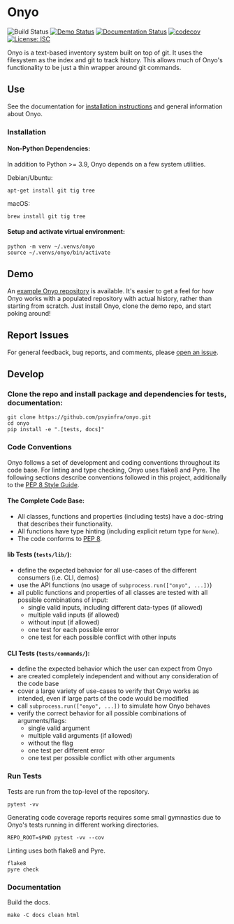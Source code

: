 # Onyo

![Build Status](https://github.com/psyinfra/onyo/actions/workflows/tests.yaml/badge.svg)
[![Demo Status](https://github.com/psyinfra/onyo/actions/workflows/deploy_demo.yaml/badge.svg)](https://github.com/psyinfra/onyo-demo/)
[![Documentation Status](https://readthedocs.org/projects/onyo/badge/?version=latest)](https://onyo.readthedocs.io/en/latest/)
[![codecov](https://codecov.io/gh/psyinfra/onyo/branch/main/graph/badge.svg?token=Z0VGYCHHAR)](https://codecov.io/gh/psyinfra/onyo)
[![License: ISC](https://img.shields.io/badge/License-ISC-blueviolet.svg)](https://opensource.org/licenses/ISC)

Onyo is a text-based inventory system built on top of git. It uses the filesystem as
the index and git to track history. This allows much of Onyo's functionality to
be just a thin wrapper around git commands.

## Use
See the documentation for [installation instructions](https://onyo.readthedocs.io/en/latest/installation.html)
and general information about Onyo.

### Installation

#### Non-Python Dependencies:
In addition to Python >= 3.9, Onyo depends on a few system utilities.

Debian/Ubuntu:
```
apt-get install git tig tree
```

macOS:
```
brew install git tig tree
```

#### Setup and activate virtual environment:
```
python -m venv ~/.venvs/onyo
source ~/.venvs/onyo/bin/activate
```

## Demo
An [example Onyo repository](https://github.com/psyinfra/onyo-demo/) is
available. It's easier to get a feel for how Onyo works with a populated
repository with actual history, rather than starting from scratch. Just install
Onyo, clone the demo repo, and start poking around!

## Report Issues
For general feedback, bug reports, and comments, please [open an issue](https://github.com/psyinfra/onyo/issues/new).

## Develop

### Clone the repo and install package and dependencies for tests, documentation:
```
git clone https://github.com/psyinfra/onyo.git
cd onyo
pip install -e ".[tests, docs]"
```

### Code Conventions

Onyo follows a set of development and coding conventions throughout its code
base. For linting and type checking, Onyo uses flake8 and Pyre. The following
sections describe conventions followed in this project, additionally to the
[PEP 8 Style Guide](https://peps.python.org/pep-0008/).

#### The Complete Code Base:
- All classes, functions and properties (including tests) have a doc-string that
  describes their functionality.
- All functions have type hinting (including explicit return type for `None`).
- The code conforms to [PEP 8](https://peps.python.org/pep-0008/).

#### lib Tests (`tests/lib/`):
- define the expected behavior for all use-cases of the different consumers
  (i.e. CLI, demos)
- use the API functions (no usage of `subprocess.run(["onyo", ...])`)
- all public functions and properties of all classes are tested with all
  possible combinations of input:
  - single valid inputs, including different data-types (if allowed)
  - multiple valid inputs (if allowed)
  - without input (if allowed)
  - one test for each possible error
  - one test for each possible conflict with other inputs

#### CLI Tests (`tests/commands/`):
- define the expected behavior which the user can expect from Onyo
- are created completely independent and without any consideration of the code
  base
- cover a large variety of use-cases to verify that Onyo works as intended,
  even if large parts of the code would be modified
- call `subprocess.run(["onyo", ...])` to simulate how Onyo behaves
- verify the correct behavior for all possible combinations of arguments/flags:
  - single valid argument
  - multiple valid arguments (if allowed)
  - without the flag
  - one test per different error
  - one test per possible conflict with other arguments

### Run Tests
Tests are run from the top-level of the repository.
```
pytest -vv
```

Generating code coverage reports requires some small gymnastics due to Onyo's
tests running in different working directories.
```
REPO_ROOT=$PWD pytest -vv --cov
```

Linting uses both flake8 and Pyre.
```
flake8
pyre check
```

### Documentation
Build the docs.
```
make -C docs clean html
```

